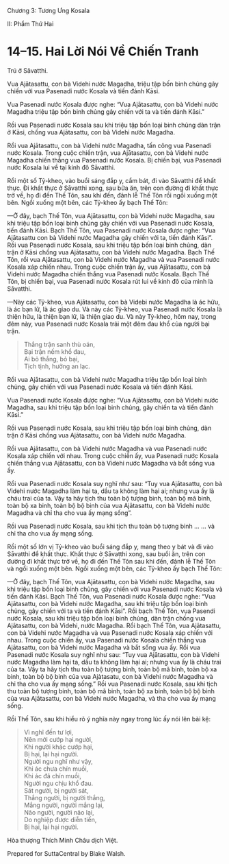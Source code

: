  

Chương 3: Tương Ưng Kosala

II: Phẩm Thứ Hai

# 14–15. Hai Lời Nói Về Chiến Tranh

Trú ở Sāvatthi.

Vua Ajātasattu, con bà Videhi nước Magadha, triệu tập bốn binh chủng gây chiến với vua Pasenadi nước Kosala và tiến đánh Kāsi.

Vua Pasenadi nước Kosala được nghe: “Vua Ajātasattu, con bà Videhi nước Magadha triệu tập bốn binh chủng gây chiến với ta và tiến đánh Kāsi.”

Rồi vua Pasenadi nước Kosala sau khi triệu tập bốn loại binh chủng dàn trận ở Kāsi, chống vua Ajātasattu, con bà Videhi nước Magadha.

Rồi vua Ajātasattu, con bà Videhi nước Magadha, tấn công vua Pasenadi nước Kosala. Trong cuộc chiến trận, vua Ajātasattu, con bà Videhi nước Magadha chiến thắng vua Pasenadi nước Kosala. Bị chiến bại, vua Pasenadi nước Kosala lui về tại kinh đô Sāvatthi.

Rồi một số Tỷ-kheo, vào buổi sáng đắp y, cầm bát, đi vào Sāvatthi để khất thực. Ði khất thực ở Sāvatthi xong, sau bữa ăn, trên con đường đi khất thực trở về, họ đi đến Thế Tôn, sau khi đến, đảnh lễ Thế Tôn rồi ngồi xuống một bên. Ngồi xuống một bên, các Tỷ-kheo ấy bạch Thế Tôn:

—Ở đây, bạch Thế Tôn, vua Ajātasattu, con bà Videhi nước Magadha, sau khi triệu tập bốn loại binh chủng gây chiến với vua Pasenadi nước Kosala, tiến đánh Kāsi. Bạch Thế Tôn, vua Pasenadi nước Kosala được nghe: “Vua Ajātasattu con bà Videhi nước Magadha gây chiến với ta, tiến đánh Kāsi”. Rồi vua Pasenadi nước Kosala, sau khi triệu tập bốn loại binh chủng, dàn trận ở Kāsi chống vua Ajātasattu, con bà Videhi nước Magadha. Bạch Thế Tôn, rồi vua Ajātasattu, con bà Videhi nước Magadha và vua Pasenadi nước Kosala xáp chiến nhau. Trong cuộc chiến trận ấy, vua Ajātasattu, con bà Videhi nước Magadha chiến thắng vua Pasenadi nước Kosala. Bạch Thế Tôn, bị chiến bại, vua Pasenadi nước Kosala rút lui về kinh đô của mình là Sāvatthi.

—Này các Tỷ-kheo, vua Ajātasattu, con bà Videbi nước Magadha là ác hữu, là ác bạn lữ, là ác giao du. Và này các Tỷ-kheo, vua Pasenadi nước Kosala là thiện hữu, là thiện bạn lữ, là thiện giao du. Và này Tỷ-kheo, hôm nay, trong đêm này, vua Pasenadi nước Kosala trải một đêm đau khổ của người bại trận.

> Thắng trận sanh thù oán,  
> Bại trận nếm khổ đau,  
> Ai bỏ thắng, bỏ bại,  
> Tịch tịnh, hưởng an lạc.

Rồi vua Ajātasattu, con bà Videhi nước Magadha triệu tập bốn loại binh chủng, gây chiến với vua Pasenadi nước Kosala và tiến đánh Kāsi.

Vua Pasenadi nước Kosala được nghe: “Vua Ajātasattu, con bà Videhi nước Magadha, sau khi triệu tập bốn loại binh chủng, gây chiến ta và tiến đánh Kāsi.”

Rồi vua Pasenadi nước Kosala, sau khi triệu tập bốn loại binh chủng, dàn trận ở Kāsi chống vua Ajātasattu, con bà Videhi nước Magadha.

Rồi vua Ajātasattu, con bà Videhi nước Magadha và vua Pasenadi nước Kosala xáp chiến với nhau. Trong cuộc chiến ấy, vua Pasenadi nước Kosala chiến thắng vua Ajātasattu, con bà Videhi nước Magadha và bắt sống vua ấy.

Rồi vua Pasenadi nước Kosala suy nghĩ như sau: “Tuy vua Ajātasattu, con bà Videhi nước Magadha làm hại ta, dầu ta không làm hại ai; nhưng vua ấy là cháu trai của ta. Vậy ta hãy tịch thu toàn bộ tượng binh, toàn bộ mã binh, toàn bộ xa binh, toàn bộ bộ binh của vua Ajātasattu, con bà Videhi nước Magadha và chỉ tha cho vua ấy mạng sống”.

Rồi vua Pasenadi nước Kosala, sau khi tịch thu toàn bộ tượng binh … … và chỉ tha cho vua ấy mạng sống.

Rồi một số lớn vị Tỷ-kheo vào buổi sáng đắp y, mang theo y bát và đi vào Sāvatthi để khất thực. Khất thực ở Sāvatthi xong, sau buổi ăn, trên con đường đi khất thực trở về, họ đi đến Thế Tôn sau khi đến, đảnh lễ Thế Tôn và ngồi xuống một bên. Ngồi xuống một bên, các Tỷ-kheo ấy bạch Thế Tôn:

—Ở đây, bạch Thế Tôn, vua Ajātasattu, con bà Videhi nước Magadha, sau khi triệu tập bốn loại binh chủng, gây chiến với vua Pasenadi nước Kosala và tiến đánh Kāsi. Bạch Thế Tôn, vua Pasenadi nước Kosala được nghe: “Vua Ajātasattu, con bà Videhi nước Magadha, sau khi triệu tập bốn loại binh chủng, gây chiến với ta và tiến đánh Kāsi”. Rồi bạch Thế Tôn, vua Pasendi nước Kosala, sau khi triệu tập bốn loại binh chủng, dàn trận chống vua Ajātasattu, con bà Videhi, nước Magadha. Rồi bạch Thế Tôn, vua Ajātasattu, con bà Videhi nước Magadha và vua Pasenadi nước Kosala xáp chiến với nhau. Trong cuộc chiến ấy, vua Pasenadi nước Kosala chiến thắng vua Ajātasattu, con bà Videhi nước Magadha và bắt sống vua ấy. Rồi vua Pasenadi nước Kosala suy nghĩ như sau: “Tuy vua Ajātasattu, con bà Videhi nước Magadha làm hại ta, dầu ta không làm hại ai; nhưng vua ấy là cháu trai của ta. Vậy ta hãy tịch thu toàn bộ tượng binh, toàn bộ mã binh, toàn bộ xa binh, toàn bộ bộ binh của vua Ajàtasatu, con bà Videhi nước Magadha và chỉ tha cho vua ấy mạng sống.” Rồi vua Pasenadi nước Kosala, sau khi tịch thu toàn bộ tượng binh, toàn bộ mã binh, toàn bộ xa binh, toàn bộ bộ binh của vua Ajātasattu, con bà Videhi nước Magadha, và tha cho vua ấy mạng sống.

Rồi Thế Tôn, sau khi hiểu rõ ý nghĩa này ngay trong lúc ấy nói lên bài kệ:

> Vì nghĩ đến tư lợi,  
> Nên mới cướp hại người,  
> Khi người khác cướp hại,  
> Bị hại, lại hại người.  
> Người ngu nghĩ như vậy,  
> Khi ác chưa chín muồi,  
> Khi ác đã chín muồi,  
> Người ngu chịu khổ đau.  
> Sát người, bị người sát,  
> Thắng người, bị người thắng,  
> Mắng người, người mắng lại,  
> Não người, người não lại,  
> Do nghiệp được diễn tiến,  
> Bị hại, lại hại người.

Hòa thượng Thích Minh Châu dịch Việt.

Prepared for SuttaCentral by Blake Walsh.